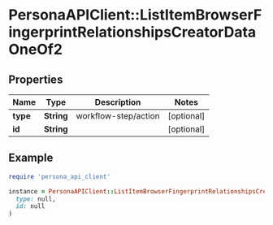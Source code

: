 # PersonaAPIClient::ListItemBrowserFingerprintRelationshipsCreatorDataOneOf2

## Properties

| Name | Type | Description | Notes |
| ---- | ---- | ----------- | ----- |
| **type** | **String** | workflow-step/action | [optional] |
| **id** | **String** |  | [optional] |

## Example

```ruby
require 'persona_api_client'

instance = PersonaAPIClient::ListItemBrowserFingerprintRelationshipsCreatorDataOneOf2.new(
  type: null,
  id: null
)
```

